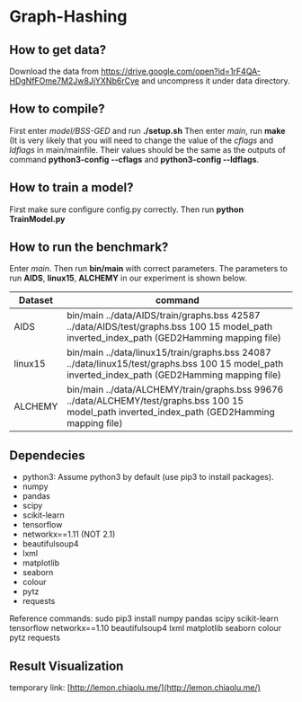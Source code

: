 # Graph-Hashing

## How to get data?

Download the data from https://drive.google.com/open?id=1rF4QA-HDgNfFOme7M2Jw8JjYXNb6rCye and uncompress it under data directory.

## How to compile?

First enter *model/BSS-GED* and run **./setup.sh** 
Then enter *main*, run **make**
(It is very likely that you will need to change the value of the *cflags* and *ldflags* in main/mainfile. Their values should be the same as the outputs of command **python3-config --cflags** and **python3-config --ldflags**.

## How to train a model?

First make sure configure config.py correctly. Then run **python TrainModel.py**

## How to run the benchmark?

Enter *main*.
Then run **bin/main** with correct parameters. The parameters to run **AIDS**, **linux15**, **ALCHEMY** in our experiment is shown below.

Dataset | command
--------|---------
AIDS | bin/main ../data/AIDS/train/graphs.bss 42587 ../data/AIDS/test/graphs.bss 100 15 model_path inverted_index_path (GED2Hamming mapping file)
linux15 | bin/main ../data/linux15/train/graphs.bss 24087 ../data/linux15/test/graphs.bss 100 15 model_path inverted_index_path (GED2Hamming mapping file)
ALCHEMY | bin/main ../data/ALCHEMY/train/graphs.bss 99676 ../data/ALCHEMY/test/graphs.bss 100 15 model_path inverted_index_path (GED2Hamming mapping file)

## Dependecies
* python3: Assume python3 by default (use pip3 to install packages).
* numpy
* pandas
* scipy
* scikit-learn
* tensorflow
* networkx==1.11 (NOT 2.1)
* beautifulsoup4
* lxml
* matplotlib
* seaborn
* colour
* pytz
* requests

Reference commands: sudo pip3 install numpy pandas scipy scikit-learn tensorflow networkx==1.10 beautifulsoup4 lxml matplotlib seaborn colour pytz requests

## Result Visualization
temporary link: [http://lemon.chiaolu.me/](http://lemon.chiaolu.me/)
